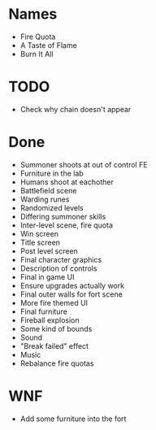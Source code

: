 # Names
- Fire Quota
- A Taste of Flame
- Burn It All

# TODO
- Check why chain doesn't appear

# Done
- Summoner shoots at out of control FE
- Furniture in the lab
- Humans shoot at eachother
- Battlefield scene
- Warding runes
- Randomized levels
- Differing summoner skills
- Inter-level scene, fire quota
- Win screen
- Title screen
- Post level screen
- Final character graphics
- Description of controls
- Final in game UI
- Ensure upgrades actually work
- Final outer walls for fort scene
- More fire themed UI
- Final furniture
- Fireball explosion
- Some kind of bounds
- Sound
- "Break failed" effect
- Music
- Rebalance fire quotas

# WNF
- Add some furniture into the fort